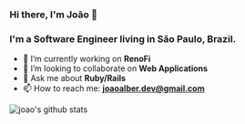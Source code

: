 ### Hi there, I'm João 👋

### I'm a Software Engineer living in São Paulo, Brazil.

- 🔭 I’m currently working on **RenoFi**
- 👯 I’m looking to collaborate on **Web Applications**
- 💬 Ask me about **Ruby/Rails**
- 📫 How to reach me: **joaoalber.dev@gmail.com**

![joao's github stats](https://github-readme-stats.vercel.app/api/top-langs?username=joaoalber&hide=html&layout=compact)
